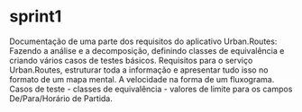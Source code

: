 # sprint1
Documentação de uma parte dos requisitos do aplicativo Urban.Routes: Fazendo a análise e a decomposição, definindo classes de equivalência e criando vários casos de testes básicos.
Requisitos para o serviço Urban.Routes, estruturar toda a informação e apresentar tudo isso no formato de um mapa mental.
A velocidade na forma de um fluxograma.
Casos de teste - classes de equivalência - valores de limite para os campos De/Para/Horário de Partida.
